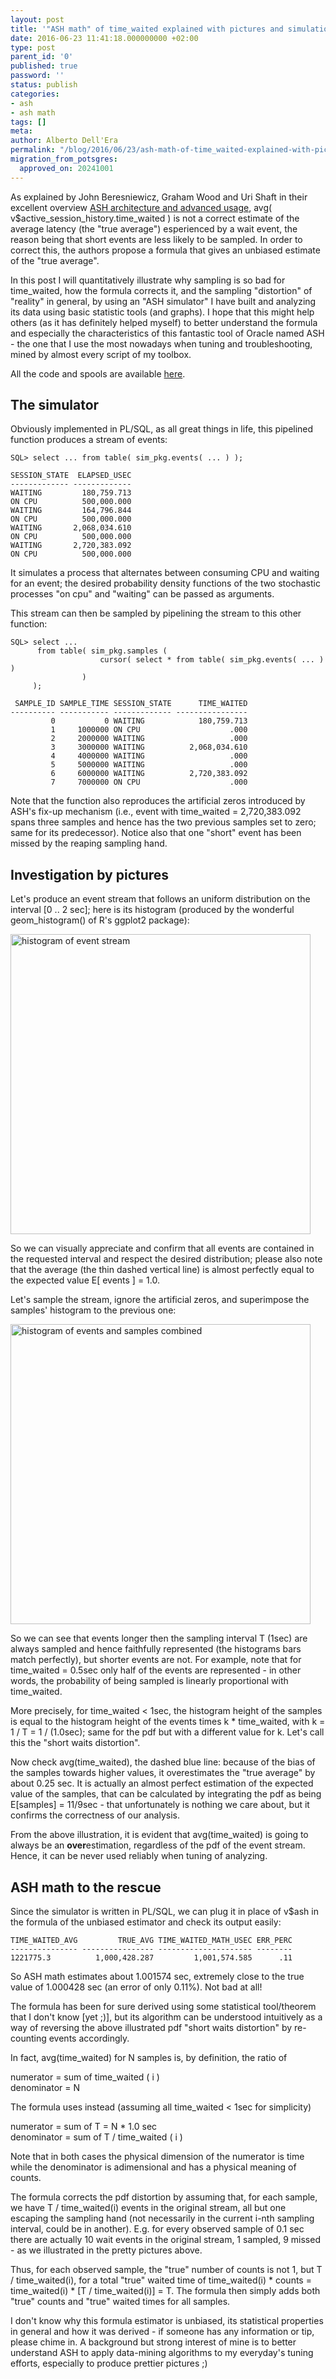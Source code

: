 ```yaml
---
layout: post
title: '"ASH math" of time_waited explained with pictures and simulation'
date: 2016-06-23 11:41:18.000000000 +02:00
type: post
parent_id: '0'
published: true
password: ''
status: publish
categories:
- ash
- ash math
tags: []
meta:
author: Alberto Dell'Era
permalink: "/blog/2016/06/23/ash-math-of-time_waited-explained-with-pictures-and-simulation/"
migration_from_potsgres:
  approved_on: 20241001
---
```

As explained by John Beresniewicz, Graham Wood and Uri Shaft in their excellent overview <a href="http://www.slideshare.net/jberesni/ash-architecture-and-advanced-usage-rmoug2014-36611678">ASH architecture and advanced usage</a>, avg( v$active_session_history.time_waited ) is not a correct estimate of the average latency (the "true average") esperienced by a wait event, the reason being that short events are less likely to be sampled. In order to correct this, the authors propose a formula that gives an unbiased estimate of the "true average".

In this post I will quantitatively illustrate why sampling is so bad for time_waited, how the formula corrects it, and the sampling "distortion" of "reality" in general, by using an "ASH simulator" I have built and analyzing its data using basic statistic tools (and graphs). I hope that this might help others (as it has definitely helped myself) to better understand the formula and especially the characteristics of this fantastic tool of Oracle named ASH - the one that I use the most nowadays when tuning and troubleshooting, mined by almost every script of my toolbox.

All the code and spools are available <a href="{{ site.baseurl }}/assets/files/2016/06/post_0310_ash_math.zip">here</a>.


## The simulator

Obviously implemented in PL/SQL, as all great things in life, this pipelined function produces a stream of events:
  
```plsql
SQL> select ... from table( sim_pkg.events( ... ) );
```

```
SESSION_STATE  ELAPSED_USEC
------------- -------------
WAITING         180,759.713
ON CPU          500,000.000
WAITING         164,796.844
ON CPU          500,000.000
WAITING       2,068,034.610
ON CPU          500,000.000
WAITING       2,720,383.092
ON CPU          500,000.000
```

It simulates a process that alternates between consuming CPU and waiting for an event; the desired probability density functions of the two stochastic processes "on cpu" and "waiting" can be passed as arguments.

This stream can then be sampled by pipelining the stream to this other function:
```plsql
SQL> select ... 
      from table( sim_pkg.samples (
                    cursor( select * from table( sim_pkg.events( ... ) ) 
                )
     );
```

```
 SAMPLE_ID SAMPLE_TIME SESSION_STATE      TIME_WAITED
---------- ----------- ------------- ----------------
         0           0 WAITING            180,759.713
         1     1000000 ON CPU                    .000
         2     2000000 WAITING                   .000
         3     3000000 WAITING          2,068,034.610
         4     4000000 WAITING                   .000
         5     5000000 WAITING                   .000
         6     6000000 WAITING          2,720,383.092
         7     7000000 ON CPU                    .000
```

Note that the function also reproduces the artificial zeros introduced by ASH's fix-up mechanism (i.e., event with time_waited = 2,720,383.092 spans three samples and hence has the two previous samples set to zero; same for its predecessor).
Notice also that one "short" event has been missed by the reaping sampling hand.

## Investigation by pictures

Let's produce an event stream that follows an uniform distribution on the interval [0 .. 2 sec]; here is its histogram (produced by the wonderful geom_histogram() of R's ggplot2 package):

<a href="{{ site.baseurl }}/assets/images/2016/06/events.png"><img class="aligncenter size-full wp-image-825" title="ashevents" src="{{ site.baseurl }}/assets/images/2016/06/events.png" alt="histogram of event stream" width="480" height="480" /></a>

So we can visually appreciate and confirm that all events are contained in the requested interval and respect the desired distribution; please also note that the average (the thin dashed vertical line) is almost perfectly equal to the expected value E[ events ] = 1.0.

Let's sample the stream, ignore the artificial zeros, and superimpose the samples' histogram to the previous one:

<a href="{{ site.baseurl }}/assets/images/2016/06/combined.png"><img class="aligncenter size-full wp-image-828" title="ashcombined" src="{{ site.baseurl }}/assets/images/2016/06/combined.png" alt="histogram of events and samples combined" width="480" height="480" /></a>


So we can see that events longer then the sampling interval T (1sec) are always sampled and hence faithfully represented (the histograms bars match perfectly), but shorter events are not. For example, note that for time_waited = 0.5sec only half of the events are represented - in other words, the probability of being sampled is linearly proportional with time_waited.

More precisely, for time_waited < 1sec, the histogram height of the samples is equal to the histogram height of the events times k * time_waited, with k = 1 / T = 1 / (1.0sec); same for the pdf but with a different value for k. Let's call this the "short waits distortion".

Now check avg(time_waited), the dashed blue line: because of the bias of the samples towards higher values, it overestimates the "true average" by about 0.25 sec. It is actually an almost perfect estimation of the expected value of the samples, that can be calculated by integrating the pdf as being E[samples] = 11/9sec - that unfortunately is nothing we care about, but it confirms the correctness of our analysis.

From the above illustration, it is evident that avg(time_waited) is going to always be an <b>over</b>estimation, regardless of the pdf of the event stream. Hence, it can be never used reliably when tuning of analyzing.

## ASH math to the rescue

Since the simulator is written in PL/SQL, we can plug it in place of v$ash in the formula of the unbiased estimator and check its output easily:

```
TIME_WAITED_AVG         TRUE_AVG TIME_WAITED_MATH_USEC ERR_PERC
--------------- ---------------- --------------------- -------- 
1221775.3          1,000,428.287         1,001,574.585      .11  
```

So ASH math estimates about 1.001574 sec, extremely close to the true value of 1.000428 sec (an error of only 0.11%). Not bad at all!

The formula has been for sure derived using some statistical tool/theorem that I don't know [yet ;)], but its algorithm can be understood intuitively as a way of reversing the above illustrated pdf "short waits distortion" by re-counting events accordingly.

In fact, avg(time\_waited) for N samples is, by definition, the ratio of

numerator = sum of time\_waited ( i )  
denominator = N

The formula uses instead (assuming all time\_waited \< 1sec for simplicity)

numerator = sum of T = N \* 1.0 sec  
denominator = sum of T / time\_waited ( i )

Note that in both cases the physical dimension of the numerator is time while the denominator is adimensional and has a physical meaning of counts.

The formula corrects the pdf distortion by assuming that, for each sample, we have T / time\_waited(i) events in the original stream, all but one escaping the sampling hand (not necessarily in the current i-nth sampling interval, could be in another). E.g. for every observed sample of 0.1 sec there are actually 10 wait events in the original stream, 1 sampled, 9 missed - as we illustrated in the pretty pictures above.

Thus, for each observed sample, the "true" number of counts is not 1, but T / time\_waited(i), for a total "true" waited time of time\_waited(i) \* counts = time\_waited(i) \* [T / time\_waited(i)] = T. The formula then simply adds both "true" counts and "true" waited times for all samples.

I don't know why this formula estimator is unbiased, its statistical properties in general and how it was derived - if someone has any information or tip, please chime in. A background but strong interest of mine is to better understand ASH to apply data-mining algorithms to my everyday's tuning efforts, especially to produce prettier pictures ;)

